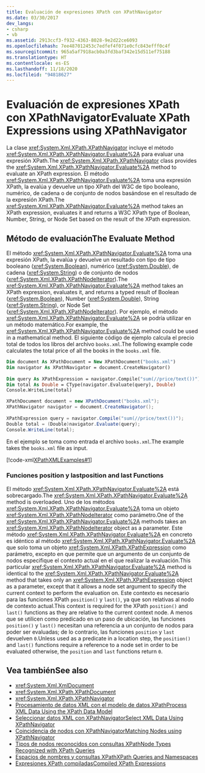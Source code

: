 ```yaml
---
title: Evaluación de expresiones XPath con XPathNavigator
ms.date: 03/30/2017
dev_langs:
- csharp
- vb
ms.assetid: 2913ccf3-f932-4363-8028-9e2d22ce6093
ms.openlocfilehash: 7ee487012453c7edfef4f071e0cfc843efff0c4f
ms.sourcegitcommit: 965a5af7918acb0a3fd3baf342e15d511ef75188
ms.translationtype: HT
ms.contentlocale: es-ES
ms.lasthandoff: 11/18/2020
ms.locfileid: "94818627"
---
```

# <a name="evaluate-xpath-expressions-using-xpathnavigator"></a><span data-ttu-id="377e1-102">Evaluación de expresiones XPath con XPathNavigator</span><span class="sxs-lookup"><span data-stu-id="377e1-102">Evaluate XPath Expressions using XPathNavigator</span></span>
<span data-ttu-id="377e1-103">La clase <xref:System.Xml.XPath.XPathNavigator> incluye el método <xref:System.Xml.XPath.XPathNavigator.Evaluate%2A> para evaluar una expresión XPath.</span><span class="sxs-lookup"><span data-stu-id="377e1-103">The <xref:System.Xml.XPath.XPathNavigator> class provides the <xref:System.Xml.XPath.XPathNavigator.Evaluate%2A> method to evaluate an XPath expression.</span></span> <span data-ttu-id="377e1-104">El método <xref:System.Xml.XPath.XPathNavigator.Evaluate%2A> toma una expresión XPath, la evalúa y devuelve un tipo XPath del W3C de tipo booleano, numérico, de cadena o de conjunto de nodos basándose en el resultado de la expresión XPath.</span><span class="sxs-lookup"><span data-stu-id="377e1-104">The <xref:System.Xml.XPath.XPathNavigator.Evaluate%2A> method takes an XPath expression, evaluates it and returns a W3C XPath type of Boolean, Number, String, or Node Set based on the result of the XPath expression.</span></span>  
  
## <a name="the-evaluate-method"></a><span data-ttu-id="377e1-105">Método de evaluación</span><span class="sxs-lookup"><span data-stu-id="377e1-105">The Evaluate Method</span></span>  
 <span data-ttu-id="377e1-106">El método <xref:System.Xml.XPath.XPathNavigator.Evaluate%2A> toma una expresión XPath, la evalúa y devuelve un resultado con tipo de tipo booleano (<xref:System.Boolean>), numérico (<xref:System.Double>), de cadena (<xref:System.String>) o de conjunto de nodos (<xref:System.Xml.XPath.XPathNodeIterator>).</span><span class="sxs-lookup"><span data-stu-id="377e1-106">The <xref:System.Xml.XPath.XPathNavigator.Evaluate%2A> method takes an XPath expression, evaluates it, and returns a typed result of Boolean (<xref:System.Boolean>), Number (<xref:System.Double>), String (<xref:System.String>), or Node Set (<xref:System.Xml.XPath.XPathNodeIterator>).</span></span> <span data-ttu-id="377e1-107">Por ejemplo, el método <xref:System.Xml.XPath.XPathNavigator.Evaluate%2A> se podría utilizar en un método matemático.</span><span class="sxs-lookup"><span data-stu-id="377e1-107">For example, the <xref:System.Xml.XPath.XPathNavigator.Evaluate%2A> method could be used in a mathematical method.</span></span> <span data-ttu-id="377e1-108">El siguiente código de ejemplo calcula el precio total de todos los libros del archivo `books.xml`.</span><span class="sxs-lookup"><span data-stu-id="377e1-108">The following example code calculates the total price of all the books in the `books.xml` file.</span></span>  
  
```vb  
Dim document As XPathDocument = New XPathDocument("books.xml")  
Dim navigator As XPathNavigator = document.CreateNavigator()  
  
Dim query As XPathExpression = navigator.Compile("sum(//price/text())")  
Dim total As Double = CType(navigator.Evaluate(query), Double)  
Console.WriteLine(total)  
```  
  
```csharp  
XPathDocument document = new XPathDocument("books.xml");  
XPathNavigator navigator = document.CreateNavigator();  
  
XPathExpression query = navigator.Compile("sum(//price/text())");  
Double total = (Double)navigator.Evaluate(query);  
Console.WriteLine(total);  
```  
  
 <span data-ttu-id="377e1-109">En el ejemplo se toma como entrada el archivo `books.xml`.</span><span class="sxs-lookup"><span data-stu-id="377e1-109">The example takes the `books.xml` file as input.</span></span>  
  
 [!code-xml[XPathXMLExamples#1](../../../../samples/snippets/xml/VS_Snippets_Data/XPathXMLExamples/XML/books.xml#1)]  
  
### <a name="position-and-last-functions"></a><span data-ttu-id="377e1-110">Funciones position y last</span><span class="sxs-lookup"><span data-stu-id="377e1-110">position and last Functions</span></span>  
 <span data-ttu-id="377e1-111">El método <xref:System.Xml.XPath.XPathNavigator.Evaluate%2A> está sobrecargado.</span><span class="sxs-lookup"><span data-stu-id="377e1-111">The <xref:System.Xml.XPath.XPathNavigator.Evaluate%2A> method is overloaded.</span></span> <span data-ttu-id="377e1-112">Uno de los métodos <xref:System.Xml.XPath.XPathNavigator.Evaluate%2A> toma un objeto <xref:System.Xml.XPath.XPathNodeIterator> como parámetro.</span><span class="sxs-lookup"><span data-stu-id="377e1-112">One of the <xref:System.Xml.XPath.XPathNavigator.Evaluate%2A> methods takes an <xref:System.Xml.XPath.XPathNodeIterator> object as a parameter.</span></span> <span data-ttu-id="377e1-113">Este método <xref:System.Xml.XPath.XPathNavigator.Evaluate%2A> en concreto es idéntico al método <xref:System.Xml.XPath.XPathNavigator.Evaluate%2A> que solo toma un objeto <xref:System.Xml.XPath.XPathExpression> como parámetro, excepto en que permite que un argumento de un conjunto de nodos especifique el contexto actual en el que realizar la evaluación.</span><span class="sxs-lookup"><span data-stu-id="377e1-113">This particular <xref:System.Xml.XPath.XPathNavigator.Evaluate%2A> method is identical to the <xref:System.Xml.XPath.XPathNavigator.Evaluate%2A> method that takes only an <xref:System.Xml.XPath.XPathExpression> object as a parameter, except that it allows a node set argument to specify the current context to perform the evaluation on.</span></span> <span data-ttu-id="377e1-114">Este contexto es necesario para las funciones XPath `position()` y `last()`, ya que son relativas al nodo de contexto actual.</span><span class="sxs-lookup"><span data-stu-id="377e1-114">This context is required for the XPath `position()` and `last()` functions as they are relative to the current context node.</span></span> <span data-ttu-id="377e1-115">A menos que se utilicen como predicado en un paso de ubicación, las funciones `position()` y `last()` necesitan una referencia a un conjunto de nodos para poder ser evaluadas; de lo contrario, las funciones `position` y `last` devuelven `0`.</span><span class="sxs-lookup"><span data-stu-id="377e1-115">Unless used as a predicate in a location step, the `position()` and `last()` functions require a reference to a node set in order to be evaluated otherwise, the `position` and `last` functions return `0`.</span></span>  
  
## <a name="see-also"></a><span data-ttu-id="377e1-116">Vea también</span><span class="sxs-lookup"><span data-stu-id="377e1-116">See also</span></span>

- <xref:System.Xml.XmlDocument>
- <xref:System.Xml.XPath.XPathDocument>
- <xref:System.Xml.XPath.XPathNavigator>
- [<span data-ttu-id="377e1-117">Procesamiento de datos XML con el modelo de datos XPath</span><span class="sxs-lookup"><span data-stu-id="377e1-117">Process XML Data Using the XPath Data Model</span></span>](process-xml-data-using-the-xpath-data-model.md)
- [<span data-ttu-id="377e1-118">Seleccionar datos XML con XPathNavigator</span><span class="sxs-lookup"><span data-stu-id="377e1-118">Select XML Data Using XPathNavigator</span></span>](select-xml-data-using-xpathnavigator.md)
- [<span data-ttu-id="377e1-119">Coincidencia de nodos con XPathNavigator</span><span class="sxs-lookup"><span data-stu-id="377e1-119">Matching Nodes using XPathNavigator</span></span>](matching-nodes-using-xpathnavigator.md)
- [<span data-ttu-id="377e1-120">Tipos de nodos reconocidos con consultas XPath</span><span class="sxs-lookup"><span data-stu-id="377e1-120">Node Types Recognized with XPath Queries</span></span>](node-types-recognized-with-xpath-queries.md)
- [<span data-ttu-id="377e1-121">Espacios de nombres y consultas XPath</span><span class="sxs-lookup"><span data-stu-id="377e1-121">XPath Queries and Namespaces</span></span>](xpath-queries-and-namespaces.md)
- [<span data-ttu-id="377e1-122">Expresiones XPath compiladas</span><span class="sxs-lookup"><span data-stu-id="377e1-122">Compiled XPath Expressions</span></span>](compiled-xpath-expressions.md)
